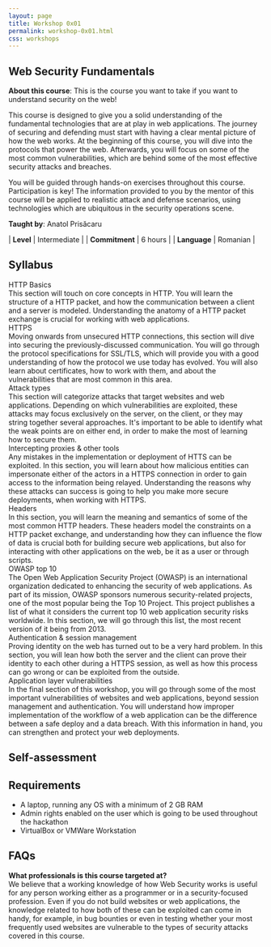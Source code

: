 ```yaml
---
layout: page
title: Workshop 0x01
permalink: workshop-0x01.html
css: workshops
---
```


## Web Security Fundamentals

**About this course**: This is the course you want to take if you want to understand security on the web!

This course is designed to give you a solid understanding of the fundamental technologies that are at play in web applications. The journey of securing and defending must start with having a clear mental picture of how the web works. At the beginning of this course, you will dive into the protocols that power the web. Afterwards, you will focus on some of the most common vulnerabilities, which are behind some of the most effective security attacks and breaches.

You will be guided through hands-on exercises throughout this course. Participation is key! The information provided to you by the mentor of this course will be applied to realistic attack and defense scenarios, using technologies which are ubiquitous in the security operations scene.

<div class="container">
  <div class="flex-item"><div class="circleimg" style="background-image: url(/assets/images/anatol.jpg)"></div></div>
  <div class="flex-item"><b>Taught by</b>: Anatol Prisăcaru</div>
</div>

| <b>Level</b>        | Intermediate  |
| <b>Commitment</b>   | 6 hours       |
| <b>Language</b>     | Romanian      |

## Syllabus

<div class="expandable">
    <div class="section-header">HTTP Basics</div>
    <div class="section-content">This section will touch on core concepts in HTTP. You will learn the structure of a HTTP packet, and how the communication between a client and a server is modeled. Understanding the anatomy of a HTTP packet exchange is crucial for working with web applications.</div>
</div>
<div class="expandable">
    <div class="section-header">HTTPS</div>
    <div class="section-content">Moving onwards from unsecured HTTP connections, this section will dive into securing the previously-discussed communication. You will go through the protocol specifications for SSL/TLS, which will provide you with a good understanding of how the protocol we use today has evolved. You will also learn about certificates, how to work with them, and about the vulnerabilities that are most common in this area.</div>
</div>
<div class="expandable">
    <div class="section-header">Attack types</div>
    <div class="section-content"> This section will categorize attacks that target websites and web applications. Depending on which vulnerabilities are exploited, these attacks may focus exclusively on the server, on the client, or they may string together several approaches. It's important to be able to identify what the weak points are on either end, in order to make the most of learning how to secure them.</div>
</div>
<div class="expandable">
    <div class="section-header">Intercepting proxies &amp; other tools</div>
    <div class="section-content">Any mistakes in the implementation or deployment of HTTS can be exploited. In this section, you will learn about how malicious entities can impersonate either of the actors in a HTTPS connection in order to gain access to the information being relayed. Understanding the reasons why these attacks can success is going to help you make more secure deployments, when working with HTTPS.</div>
</div>
<div class="expandable">
    <div class="section-header">Headers</div>
    <div class="section-content">In this section, you will learn the meaning and semantics of some of the most common HTTP headers. These headers model the constraints on a HTTP packet exchange, and understanding how they can influence the flow of data is crucial both for building secure web applications, but also for interacting with other applications on the web, be it as a user or through scripts.</div>
</div>
<div class="expandable">
    <div class="section-header">OWASP top 10</div>
    <div class="section-content">The Open Web Application Security Project (OWASP) is an international organization dedicated to enhancing the security of web applications. As part of its mission, OWASP sponsors numerous security-related projects, one of the most popular being the Top 10 Project. This project publishes a list of what it considers the current top 10 web application security risks worldwide. In this section, we will go through this list, the most recent version of it being from 2013.</div>
</div>
<div class="expandable">
    <div class="section-header">Authentication & session management</div>
    <div class="section-content">Proving identity on the web has turned out to be a very hard problem. In this section, you will lean how both the server and the client can prove their identity to each other during a HTTPS session, as well as how this process can go wrong or can be exploited from the outside.</div>
</div>
<div class="expandable">
    <div class="section-header">Application layer vulnerabilities</div>
    <div class="section-content">In the final section of this workshop, you will go through some of the most important vulnerabilities of websites and web applications, beyond session management and authentication. You will understand how improper implementation of the workflow of a web application can be the difference between a safe deploy and a data breach. With this information in hand, you can strengthen and protect your web deployments.</div>
</div>

## Self-assessment

## Requirements

* A laptop, running any OS with a minimum of 2 GB RAM
* Admin rights enabled on the user which is going to be used throughout the hackathon
* VirtualBox or VMWare Workstation

## FAQs

<b>What professionals is this course targeted at?</b><br>
We believe that a working knowledge of how Web Security works is useful for any person working either as a programmer or in a security-focused profession. Even if you do not build websites or web applications, the knowledge related to how both of these can be exploited can come in handy, for example, in bug bounties or even in testing whether your most frequently used websites are vulnerable to the types of security attacks covered in this course.
